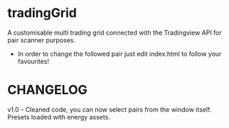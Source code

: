 # tradingGrid
A customisable multi trading grid connected with the Tradingview API for pair scanner purposes.

<ul><li>In order to change the followed pair just edit index.html to follow your favourites!</li></ul>

# CHANGELOG
v1.0 - Cleaned code, you can now select pairs from the window itself. Presets loaded with energy assets.
